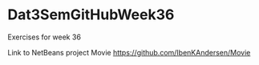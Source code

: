# Dat3SemGitHubWeek36
Exercises for week 36

Link to NetBeans project Movie
https://github.com/IbenKAndersen/Movie

